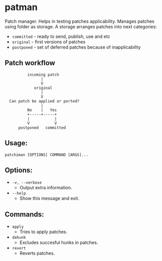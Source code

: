 # patman

Patch manager. Helps in testing patches applicability. Manages patches using folder
as storage. A storage arranges patches into next categories:

- `committed` - ready to send, publish, use and etc
- `original` - first versions of patches
- `postponed` - set of deferred patches because of inapplicability

## Patch workflow

```
          incoming patch
                |
                V
             original
                |
                V
  Can patch be applied or ported?
                |
          No    |   Yes
          +-----+-----+
          |           |
          V           V
      postponed   committed
```

## Usage:

`patchiman [OPTIONS] COMMAND [ARGS]...`

## Options:

- `-v, --verbose`
  + Output extra information.
- `--help`
  + Show this message and exit.

## Commands:

- `apply`
  + Tries to apply patches.
- `dehunk`
  + Excludes succesful hunks in patches.
- `revert`
  + Reverts patches.